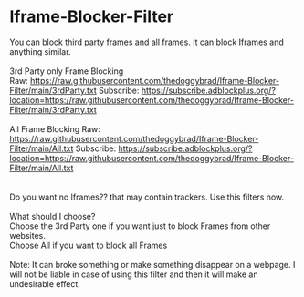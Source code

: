 # Iframe-Blocker-Filter
You can block third party frames and all frames. It can block Iframes and anything similar.
<br>
<br>
3rd Party only Frame Blocking
<br>
Raw: https://raw.githubusercontent.com/thedoggybrad/Iframe-Blocker-Filter/main/3rdParty.txt
Subscribe: https://subscribe.adblockplus.org/?location=https://raw.githubusercontent.com/thedoggybrad/Iframe-Blocker-Filter/main/3rdParty.txt
<br>
<br>
All Frame Blocking
Raw: https://raw.githubusercontent.com/thedoggybrad/Iframe-Blocker-Filter/main/All.txt
Subscribe: https://subscribe.adblockplus.org/?location=https://raw.githubusercontent.com/thedoggybrad/Iframe-Blocker-Filter/main/All.txt
<br>
<br>
<br>
Do you want no Iframes?? that may contain trackers. Use this filters now.
<br>
<br>
What should I choose?
<br>
Choose the 3rd Party one if you want just to block Frames from other websites.
<br>
Choose All if you want to block all Frames
<br>
<br>
Note: It can broke something or make something disappear on a webpage. I will not be liable in case of using this filter and then it will make an undesirable effect.


